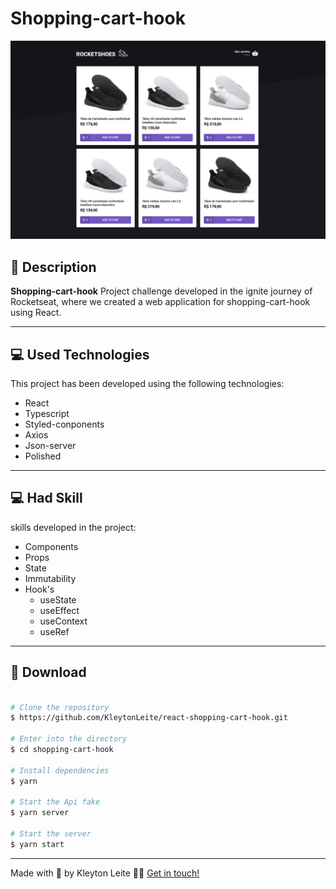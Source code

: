 # Shopping-cart-hook

![Layout](src/assets/preview.png)


## 📝 Description

**Shopping-cart-hook** Project challenge developed in the ignite journey of Rocketseat, where we created a web application for shopping-cart-hook using React.

---

## 💻 Used Technologies

This project has been developed using the following technologies:

- React
- Typescript
- Styled-conponents
- Axios
- Json-server
- Polished
---

## 💻 Had Skill

skills developed in the project:

- Components
- Props
- State
- Immutability
- Hook's
    - useState
    - useEffect
    - useContext
    - useRef
---

## 📁 Download

```bash

# Clone the repository
$ https://github.com/KleytonLeite/react-shopping-cart-hook.git

# Enter into the directory
$ cd shopping-cart-hook

# Install dependencies
$ yarn

# Start the Api fake
$ yarn server

# Start the server
$ yarn start

```

---

Made with 💙 by Kleyton Leite 👋🏻 [Get in touch!](https://www.linkedin.com/in/kleyton-leite-a384a76b/)